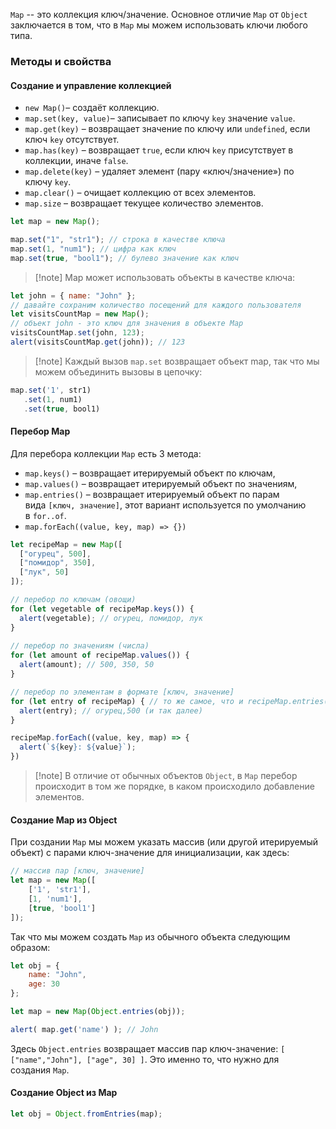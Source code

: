 `Map` -- это коллекция ключ/значение. 
Основное отличие `Map` от `Object` заключается в том, что в `Map` мы можем использовать ключи любого типа.

### Методы и свойства

#### Создание и управление коллекцией
- `new Map()`– создаёт коллекцию.
- `map.set(key, value)`– записывает по ключу `key` значение `value`.
- `map.get(key)` – возвращает значение по ключу или `undefined`, если ключ `key` отсутствует.
- `map.has(key)` – возвращает `true`, если ключ `key` присутствует в коллекции, иначе `false`.
- `map.delete(key)` – удаляет элемент (пару «ключ/значение») по ключу `key`.
- `map.clear()` – очищает коллекцию от всех элементов.
- `map.size` – возвращает текущее количество элементов.

```js
let map = new Map();

map.set("1", "str1"); // строка в качестве ключа
map.set(1, "num1"); // цифра как ключ
map.set(true, "bool1"); // булево значение как ключ
```

> [!note] Map может использовать объекты в качестве ключа:
```js
let john = { name: "John" };
// давайте сохраним количество посещений для каждого пользователя
let visitsCountMap = new Map();
// объект john - это ключ для значения в объекте Map
visitsCountMap.set(john, 123);
alert(visitsCountMap.get(john)); // 123
```

>[!note] Каждый вызов `map.set` возвращает объект map, так что мы можем объединить вызовы в цепочку:
```js
map.set('1', str1)
   .set(1, num1)
   .set(true, bool1)
```

#### Перебор Map
Для перебора коллекции `Map` есть 3 метода:
- `map.keys()` – возвращает итерируемый объект по ключам,
- `map.values()` – возвращает итерируемый объект по значениям,
- `map.entries()` – возвращает итерируемый объект по парам вида `[ключ, значение]`, этот вариант используется по умолчанию в `for..of`.
- `map.forEach((value, key, map) => {})`

```js
let recipeMap = new Map([
  ["огурец", 500],
  ["помидор", 350],
  ["лук", 50]
]);  

// перебор по ключам (овощи)
for (let vegetable of recipeMap.keys()) {
  alert(vegetable); // огурец, помидор, лук
}
 
// перебор по значениям (числа)
for (let amount of recipeMap.values()) {
  alert(amount); // 500, 350, 50
}

// перебор по элементам в формате [ключ, значение]
for (let entry of recipeMap) { // то же самое, что и recipeMap.entries()
  alert(entry); // огурец,500 (и так далее)
}

recipeMap.forEach((value, key, map) => {
  alert(`${key}: ${value}`);
})
```

>[!note] В отличие от обычных объектов `Object`, в `Map` перебор происходит в том же порядке, в каком происходило добавление элементов.

#### Создание Map из Object
При создании `Map` мы можем указать массив (или другой итерируемый объект) с парами ключ-значение для инициализации, как здесь:
```js
// массив пар [ключ, значение]
let map = new Map([
	['1', 'str1'],
	[1, 'num1'],
	[true, 'bool1']
]);
```

Так что мы можем создать `Map` из обычного объекта следующим образом:
```js
let obj = {
	name: "John",
	age: 30
};

let map = new Map(Object.entries(obj));  

alert( map.get('name') ); // John
```
Здесь `Object.entries` возвращает массив пар ключ-значение: `[ ["name","John"], ["age", 30] ]`. Это именно то, что нужно для создания `Map`.

#### Создание Object из Map
```js
let obj = Object.fromEntries(map);
```
